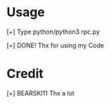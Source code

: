 # Usage
[+] Type python/python3 rpc.py

[=] DONE! Thx for using my Code

# Credit
[+] BEARSKI11 Thx a lot
